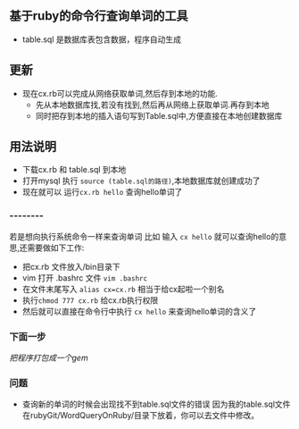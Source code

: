 ## 基于ruby的命令行查询单词的工具
* table.sql 是数据库表包含数据，程序自动生成
## 更新
* 现在cx.rb可以完成从网络获取单词,然后存到本地的功能.
  * 先从本地数据库找,若没有找到,然后再从网络上获取单词.再存到本地
  * 同时把存到本地的插入语句写到Table.sql中,方便直接在本地创建数据库
## 用法说明
* 下载cx.rb 和 table.sql 到本地
* 打开mysql 执行 `source (table.sql的路径)`,本地数据库就创建成功了
* 现在就可以 运行`cx.rb hello` 查询hello单词了
###  --------
 若是想向执行系统命令一样来查询单词  比如 输入 `cx hello` 就可以查询hello的意思,还需要做如下工作:
* 把cx.rb 文件放入/bin目录下
* vim 打开 .bashrc 文件 `vim .bashrc`
* 在文件末尾写入 `alias cx=cx.rb`  相当于给cx起啦一个别名
* 执行`chmod 777 cx.rb` 给cx.rb执行权限
* 然后就可以直接在命令行中执行 `cx hello` 来查询hello单词的含义了
### 下面一步
*把程序打包成一个gem*

### 问题
* 查询新的单词的时候会出现找不到table.sql文件的错误 因为我的table.sql文件在rubyGit/WordQueryOnRuby/目录下放着，你可以去文件中修改。
